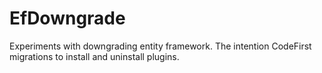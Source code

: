 # EfDowngrade
Experiments with downgrading entity framework.  The intention CodeFirst migrations to install and uninstall plugins.
